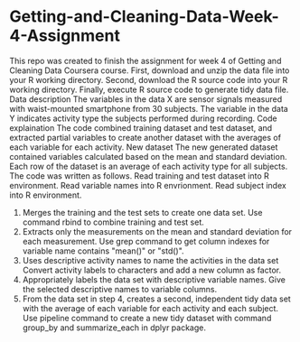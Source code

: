 # Getting-and-Cleaning-Data-Week-4-Assignment
This repo was created to finish the assignment for week 4 of Getting and Cleaning Data Coursera course.
First, download and unzip the data file into your R working directory.
Second, download the R source code into your R working directory.
Finally, execute R source code to generate tidy data file.
Data description
The variables in the data X are sensor signals measured with waist-mounted smartphone from 30 subjects. The variable in the data Y indicates activity type the subjects performed during recording.
Code explaination
The code combined training dataset and test dataset, and extracted partial variables to create another dataset with the averages of each variable for each activity.
New dataset
The new generated dataset contained variables calculated based on the mean and standard deviation. Each row of the dataset is an average of each activity type for all subjects.
The code was written as follows.
Read training and test dataset into R environment. Read variable names into R envrionment. Read subject index into R environment.
1. Merges the training and the test sets to create one data set. Use command rbind to combine training and test set.
2. Extracts only the measurements on the mean and standard deviation for each measurement. Use grep command to get column indexes for variable name contains "mean()" or "std()".
3. Uses descriptive activity names to name the activities in the data set Convert activity labels to characters and add a new column as factor.
4. Appropriately labels the data set with descriptive variable names. Give the selected descriptive names to variable columns.
5. From the data set in step 4, creates a second, independent tidy data set with the average of each variable for each activity and each subject. Use pipeline command to create a new tidy dataset with command group_by and summarize_each in dplyr package.
